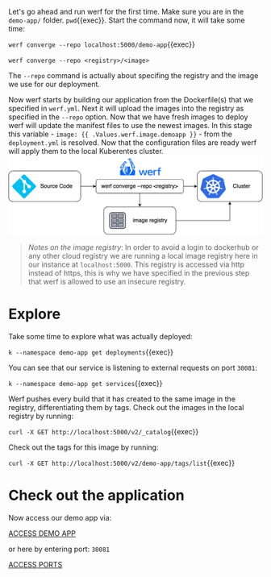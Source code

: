 Let's go ahead and run werf for the first time. Make sure you are in the `demo-app/` folder. `pwd`{{exec}}.
Start the command now, it will take some time:

`werf converge --repo localhost:5000/demo-app`{{exec}}

`werf converge --repo <registry>/<image>` 

The `--repo` command is actually about specifing the registry and the image we use for our deployment.

Now werf starts by building our application from the Dockerfile(s) that we specified in `werf.yml`.
Next it will upload the images into the registry as specified in the `--repo` option.
Now that we have fresh images to deploy werf will update the manifest files to use the newest images.
In this stage this variable - `image: {{ .Values.werf.image.demoapp }}` - from the `deployment.yml` is resolved.
Now that the configuration files are ready werf will apply them to the local Kuberentes cluster.
![Flowchart](./flowchart.jpg)

> *Notes on the image registry*: In order to avoid a login to dockerhub or any other cloud registry we are running a local image registry here in our instance at `localhost:5000`. This registry is accessed via http instead of https, this is why we have specified in the previous step that werf is allowed to use an insecure registry.

# Explore

Take some time to explore what was actually deployed:

`k --namespace demo-app get deployments`{{exec}}

You can see that our service is listening to external requests on port `30081`:

`k --namespace demo-app get services`{{exec}}

Werf pushes every build that it has created to the same image in the registry, differentiating them by tags.
Check out the images in the local registry by running:

`curl -X GET http://localhost:5000/v2/_catalog`{{exec}}

Check out the tags for this image by running:

`curl -X GET http://localhost:5000/v2/demo-app/tags/list`{{exec}}

# Check out the application

Now access our demo app via:

[ACCESS DEMO APP]({{TRAFFIC_HOST1_30081}})

or here by entering port: `30081`

[ACCESS PORTS]({{TRAFFIC_SELECTOR}})